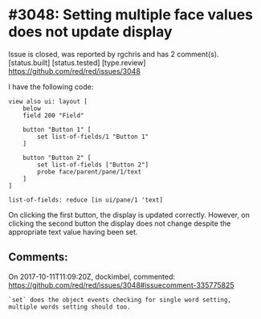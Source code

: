 
#3048: Setting multiple face values does not update display
================================================================================
Issue is closed, was reported by rgchris and has 2 comment(s).
[status.built] [status.tested] [type.review]
<https://github.com/red/red/issues/3048>

I have the following code:

```
view also ui: layout [
    below
    field 200 "Field"

    button "Button 1" [
        set list-of-fields/1 "Button 1"
    ]

    button "Button 2" [
        set list-of-fields ["Button 2"]
        probe face/parent/pane/1/text
    ]
]

list-of-fields: reduce [in ui/pane/1 'text]
```

On clicking the first button, the display is updated correctly. However, on clicking the second button the display does not change despite the appropriate text value having been set.


Comments:
--------------------------------------------------------------------------------

On 2017-10-11T11:09:20Z, dockimbel, commented:
<https://github.com/red/red/issues/3048#issuecomment-335775825>

    `set` does the object events checking for single word setting, multiple words setting should too.

